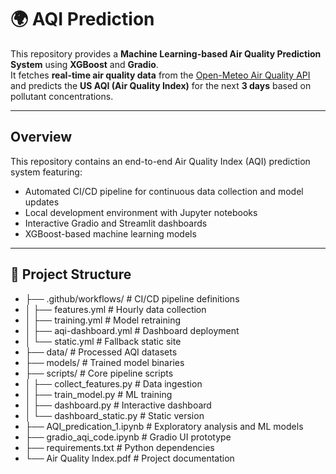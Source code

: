 # 🌍 AQI Prediction 

This repository provides a **Machine Learning-based Air Quality Prediction System** using **XGBoost** and **Gradio**.  
It fetches **real-time air quality data** from the [Open-Meteo Air Quality API](https://open-meteo.com/) and predicts the **US AQI (Air Quality Index)** for the next **3 days** based on pollutant concentrations.  

---

## Overview
This repository contains an end-to-end Air Quality Index (AQI) prediction system featuring:
- Automated CI/CD pipeline for continuous data collection and model updates
- Local development environment with Jupyter notebooks
- Interactive Gradio and Streamlit dashboards
- XGBoost-based machine learning models
---

## 📂 Project Structure
- ├── .github/workflows/ # CI/CD pipeline definitions
- │ ├── features.yml # Hourly data collection
- │ ├── training.yml # Model retraining
- │ ├── aqi-dashboard.yml # Dashboard deployment
- │ └── static.yml # Fallback static site
- ├── data/ # Processed AQI datasets
- ├── models/ # Trained model binaries
- ├── scripts/ # Core pipeline scripts
- │ ├── collect_features.py # Data ingestion
- │ ├── train_model.py # ML training
- │ ├── dashboard.py # Interactive dashboard
- │ └── dashboard_static.py # Static version
- ├── AQI_predication_1.ipynb # Exploratory analysis and ML models
- ├── gradio_aqi_code.ipynb # Gradio UI prototype
- ├── requirements.txt # Python dependencies
- └── Air Quality Index.pdf # Project documentation
